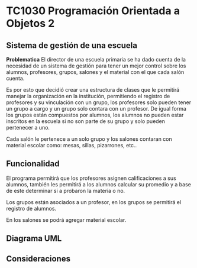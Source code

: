 # TC1030 Programación Orientada a Objetos 2

## Sistema de gestión de una escuela

**Problematica**
El director de una escuela primaria se ha dado cuenta de la necesidad de un sistema de gestión para tener un mejor control sobre los alumnos, profesores, grupos, salones y el material con el que cada salón cuenta.

Es por esto que decidió crear una estructura de clases que le permitirá manejar la organización en la institución, permitiendo el registro de profesores y su vinculación con un grupo, los profesores solo pueden tener un grupo a cargo y un grupo solo contara con un profesor. De igual forma los grupos están compuestos por alumnos, los alumnos no pueden estar inscritos en la escuela si no son parte de su grupo y solo pueden pertenecer a uno.

Cada salón le pertenece a un solo grupo y los salones contaran con material escolar como: mesas, sillas, pizarrones, etc.. 

## Funcionalidad
El programa permitirá que los profesores asignen calificaciones a sus alumnos, también les permitirá a los alumnos calcular su promedio y a base de este determinar si a probaron la materia o no.

Los grupos están asociados a un profesor, en los grupos se permitirá el registro de alumnos.

En los salones se  podrá agregar material escolar.

## Diagrama UML



## Consideraciones 
